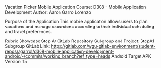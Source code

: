 Vacation Picker Mobile Application
Course: D308 - Mobile Application Development
Author: Aaron Garro Lorenzo

Purpose of the Application
This mobile application allows users to plan vacations and manage excursions according to their individual scheduling and travel preferences.

Rubric Showcase
Step A: GitLab Repository
Subgroup and Project: StepA1-Subgroup
GitLab Link: https://gitlab.com/wgu-gitlab-environment/student-repos/agarrol/d308-mobile-application-development-android/-/commits/working_branch?ref_type=heads
Android Target APK Version: 15
